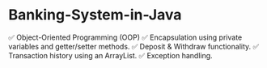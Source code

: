 # Banking-System-in-Java

✅ Object-Oriented Programming (OOP)
✅ Encapsulation using private variables and getter/setter methods.
✅ Deposit & Withdraw functionality.
✅ Transaction history using an ArrayList.
✅ Exception handling.